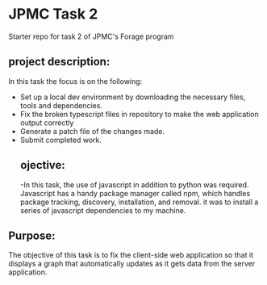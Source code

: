 # JPMC Task 2
Starter repo for task 2 of JPMC's Forage program
## project description:
In this task the focus is on the following: 
- Set up a local dev environment by downloading the necessary files, tools and dependencies.
- Fix the broken typescript files in repository to make the web application output correctly
- Generate a patch file of the changes made.
- Submit completed work.
  ## ojective:
  -In this task, the use of javascript in addition to python was required. Javascript has a handy package manager called npm, which handles package tracking, discovery, installation, and removal. it was to install a series of javascript dependencies to my machine.

## Purpose:
The objective of this task is to fix the client-side web application so that it displays a graph that automatically updates as it gets data from the server application.
